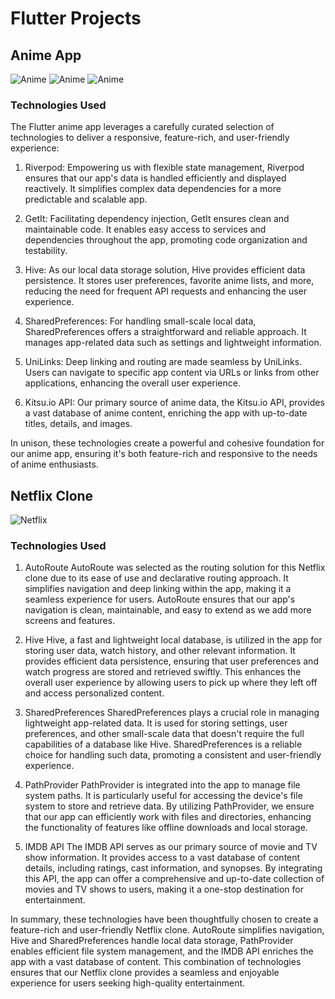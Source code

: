 # Flutter Projects

## Anime App

![Anime](images/anime-app-home1)
![Anime](images/anime-app-search1)
![Anime](images/anime-app-search2)

### Technologies Used

The Flutter anime app leverages a carefully curated selection of technologies to deliver a responsive, feature-rich, and user-friendly experience:

1. Riverpod: Empowering us with flexible state management, Riverpod ensures that our app's data is handled efficiently and displayed reactively. It simplifies complex data dependencies for a more predictable and scalable app.

2. GetIt: Facilitating dependency injection, GetIt ensures clean and maintainable code. It enables easy access to services and dependencies throughout the app, promoting code organization and testability.

3. Hive: As our local data storage solution, Hive provides efficient data persistence. It stores user preferences, favorite anime lists, and more, reducing the need for frequent API requests and enhancing the user experience.

4. SharedPreferences: For handling small-scale local data, SharedPreferences offers a straightforward and reliable approach. It manages app-related data such as settings and lightweight information.

5. UniLinks: Deep linking and routing are made seamless by UniLinks. Users can navigate to specific app content via URLs or links from other applications, enhancing the overall user experience.

6. Kitsu.io API: Our primary source of anime data, the Kitsu.io API, provides a vast database of anime content, enriching the app with up-to-date titles, details, and images.

In unison, these technologies create a powerful and cohesive foundation for our anime app, ensuring it's both feature-rich and responsive to the needs of anime enthusiasts.

## Netflix Clone

![Netflix](images/netflix_clone.png)

### Technologies Used

1. AutoRoute
AutoRoute was selected as the routing solution for this Netflix clone due to its ease of use and declarative routing approach. It simplifies navigation and deep linking within the app, making it a seamless experience for users. AutoRoute ensures that our app's navigation is clean, maintainable, and easy to extend as we add more screens and features.

2. Hive
Hive, a fast and lightweight local database, is utilized in the app for storing user data, watch history, and other relevant information. It provides efficient data persistence, ensuring that user preferences and watch progress are stored and retrieved swiftly. This enhances the overall user experience by allowing users to pick up where they left off and access personalized content.

3. SharedPreferences
SharedPreferences plays a crucial role in managing lightweight app-related data. It is used for storing settings, user preferences, and other small-scale data that doesn't require the full capabilities of a database like Hive. SharedPreferences is a reliable choice for handling such data, promoting a consistent and user-friendly experience.

4. PathProvider
PathProvider is integrated into the app to manage file system paths. It is particularly useful for accessing the device's file system to store and retrieve data. By utilizing PathProvider, we ensure that our app can efficiently work with files and directories, enhancing the functionality of features like offline downloads and local storage.

5. IMDB API
The IMDB API serves as our primary source of movie and TV show information. It provides access to a vast database of content details, including ratings, cast information, and synopses. By integrating this API, the app can offer a comprehensive and up-to-date collection of movies and TV shows to users, making it a one-stop destination for entertainment.

In summary, these technologies have been thoughtfully chosen to create a feature-rich and user-friendly Netflix clone. AutoRoute simplifies navigation, Hive and SharedPreferences handle local data storage, PathProvider enables efficient file system management, and the IMDB API enriches the app with a vast database of content. This combination of technologies ensures that our Netflix clone provides a seamless and enjoyable experience for users seeking high-quality entertainment.
